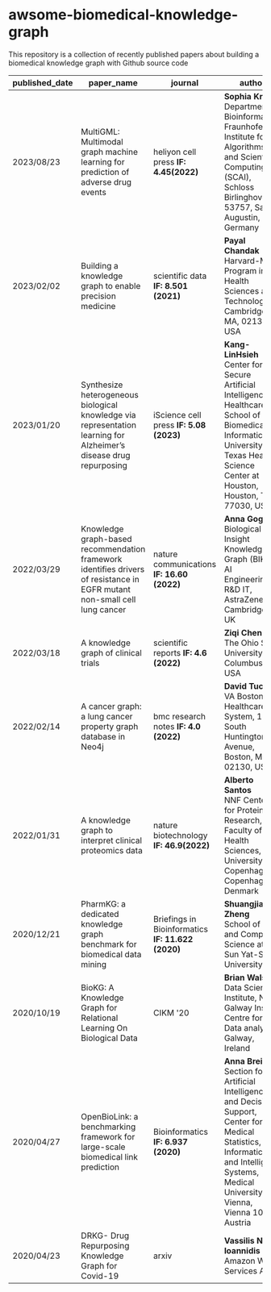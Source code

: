 # awsome-biomedical-knowledge-graph
This repository is a collection of recently published papers about building a biomedical knowledge graph with Github source code

| published_date | paper_name | journal| author | paper | code |
| --- | --- | --- | --- | --- | --- |
| 2023/08/23 | MultiGML: Multimodal graph machine learning for prediction of adverse drug events  | heliyon cell press **IF: 4.45(2022)** | **Sophia Krix** <br>Department of Bioinformatics, Fraunhofer Institute for Algorithms and Scientific Computing (SCAI), Schloss Birlinghoven, 53757, Sankt Augustin, Germany | [Link](https://www.cell.com/action/showPdf?pii=S2405-8440%2823%2906649-5) | [Link](https://github.com/SCAI-BIO/MultiGML) |
| 2023/02/02 | Building a knowledge graph to enable precision medicine | scientific data **IF: 8.501 (2021)** | **Payal Chandak** <br>Harvard-MIT Program in Health Sciences and Technology, Cambridge, MA, 02139, USA | [Link](https://www.nature.com/articles/s41597-023-01960-3.pdf?pdf=button%20sticky) | [Link](https://github.com/mims-harvard/PrimeKG) |
| 2023/01/20 | Synthesize heterogeneous biological knowledge via representation learning for Alzheimer’s disease drug repurposing | iScience cell press **IF: 5.08 (2023)** | **Kang-LinHsieh** <br>Center for Secure Artificial Intelligence for Healthcare, School of Biomedical Informatics, University of Texas Health Science Center at Houston, Houston, TX 77030, USA | [Link](https://www.sciencedirect.com/science/article/pii/S2589004222019502/pdfft?md5=62e44bd7e9675c26c4f09c278e2fae62&pid=1-s2.0-S2589004222019502-main.pdf) | [Link](https://github.com/freshnemo/AD-KG) |
| 2022/03/29 | Knowledge graph-based recommendation framework identifies drivers of resistance in EGFR mutant non-small cell lung cancer| nature communications **IF: 16.60 (2022)** | **Anna Gogleva** <br> Biological Insight Knowledge Graph (BIKG), AI Engineering, R&D IT, AstraZeneca, Cambridge, UK | [Link](https://www.nature.com/articles/s41467-022-29292-7.pdf) | [Link](https://github.com/AstraZeneca/skywalkR-graph-features) |
| 2022/03/18 | A knowledge graph of clinical trials | scientific reports **IF: 4.6 (2022)** | **Ziqi Chen** <br> The Ohio State University, Columbus, USA | [Link](https://www.nature.com/articles/s41598-022-08454-z.pdf) | [Link](https://github.com/ninglab/CTKG) |
| 2022/02/14 | A cancer graph: a lung cancer property graph database in Neo4j | bmc research notes **IF: 4.0 (2022)** | **David Tuck** <br> VA Boston Healthcare System, 150 South Huntington Avenue, Boston, MA, 02130, USA | [Link](https://bmcresnotes.biomedcentral.com/counter/pdf/10.1186/s13104-022-05912-9.pdf) | [Link](https://doi.org/10.7910/DVN/RIXLG8) |
| 2022/01/31 | A knowledge graph to interpret clinical proteomics data | nature biotechnology **IF: 46.9(2022)** | **Alberto Santos** <br>NNF Center for Protein Research, Faculty of Health Sciences, University of Copenhagen, Copenhagen, Denmark | [Link](https://dl.acm.org/doi/pdf/10.1145/3340531.3412776) | [Link](https://github.com/MannLabs/CKG) |
| 2020/12/21 | PharmKG: a dedicated knowledge graph benchmark for biomedical data mining | Briefings in Bioinformatics **IF: 11.622 (2020)** | **Shuangjia Zheng** <br> School of Data and Computer Science at the Sun Yat-Sen University | [Link](https://academic.oup.com/bib/article-pdf/22/4/bbaa344/39139048/bbaa344.pdf) | [Link](https://github.com/MindRank-Biotech/PharmKG) |
| 2020/10/19 | BioKG: A Knowledge Graph for Relational Learning On Biological Data | CIKM '20 | **Brian Walsh** <br>Data Science Institute, NUI Galway Insight Centre for Data analytics Galway, Ireland | [Link](https://www.sciencedirect.com/science/article/pii/S1532046421000253/pdfft?md5=d938491d689a787260f9d55bd4741a9f&pid=1-s2.0-S1532046421000253-main.pdf) | [Link](https://github.com/dsi-bdi/biokg) |
| 2020/04/27 | OpenBioLink: a benchmarking framework for large-scale biomedical link prediction  | Bioinformatics **IF: 6.937 (2020)** | **Anna Breit** <br>Section for Artificial Intelligence and Decision Support, Center for Medical Statistics, Informatics and Intelligent Systems, Medical University of Vienna, Vienna 1090, Austria | [Link](https://academic.oup.com/bioinformatics/article-pdf/36/13/4097/50671415/bioinformatics_36_13_4097.pdf) | [Link](https://github.com/OpenBioLink/OpenBioLink) |
| 2020/04/23 | DRKG- Drug Repurposing Knowledge Graph for Covid-19 | arxiv | **Vassilis N. Ioannidis** <br>Amazon Web Services AI | [Link](https://www.sciencedirect.com/science/article/pii/S1532046421000253/pdfft?md5=d938491d689a787260f9d55bd4741a9f&pid=1-s2.0-S1532046421000253-main.pdf) | [Link](https://github.com/kilicogluh/lbd-covid) |
